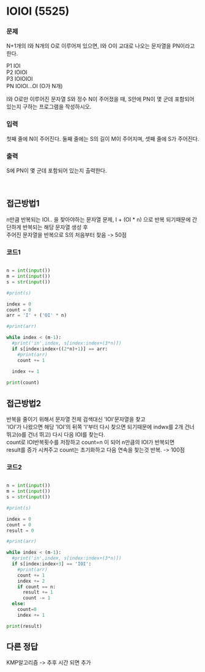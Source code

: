 # IOIOI (5525) 

### 문제
N+1개의 I와 N개의 O로 이루어져 있으면, I와 O이 교대로 나오는 문자열을 PN이라고 한다.

P1 IOI <br/>
P2 IOIOI  <br/>
P3 IOIOIOI  <br/>
PN IOIOI...OI (O가 N개)  <br/>

I와 O로만 이루어진 문자열 S와 정수 N이 주어졌을 때, S안에 PN이 몇 군데 포함되어 있는지 구하는 프로그램을 작성하시오.
### 입력
첫째 줄에 N이 주어진다. 둘째 줄에는 S의 길이 M이 주어지며, 셋째 줄에 S가 주어진다.
### 출력
S에 PN이 몇 군데 포함되어 있는지 출력한다.

<br/>

## 접근방법1
n만큼 반복되는 IOI.. 을 찾아야하는 문자열 문제, I + (OI * n) 으로 반복 되기때문에 간단하게 반복되는 해당 문자열 생성 후  <br/>
주어진 문자열을 반복으로 S의 처음부터 찾음 -> 50점
### 코드1
```python

n = int(input())
m = int(input())
s = str(input())

#print(s)

index = 0
count = 0
arr = 'I' + ('OI' * n)

#print(arr)

while index < (m-1):
  #print('in',index, s[index:index+(3*n)])
  if s[index:index+((2*n)+1)] == arr:
    #print(arr)
    count += 1
    
  index += 1

print(count)

``` 


## 접근방법2
반복을 줄이기 위해서 문자열 전체 검색대신 'IOI'문자열을 찾고  <br/> 'IOI'가 나왔으면 해당 'IOI'의 뒤쪽 'I'부터 다시 찾으면 되기때문에
indwx를 2개 건너뛰고(o를 건너 뛰고) 다시 다음 IOI를 찾는다.  <br/>
count로 IOI반복횟수를 저장하고 count=n 이 되어 n만큼의 IOI가 반복되면  <br/>
result를 증가 시켜주고 count는 초기화하고 다음 연속을 찾는것 반복. 
-> 100점

### 코드2
```python

n = int(input())
m = int(input())
s = str(input())

#print(s)

index = 0
count = 0
result = 0

#print(arr)

while index < (m-1):
  #print('in',index, s[index:index+(3*n)])
  if s[index:index+3] == 'IOI':
    #print(arr)
    count += 1
    index += 2
    if count == n:
      result += 1
      count -= 1
  else:
    count=0
    index += 1

print(result)

```

## 다른 정답
KMP알고리즘 -> 추후 시간 되면 추가

